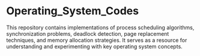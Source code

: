 # Operating_System_Codes
This repository contains implementations of process scheduling algorithms, synchronization problems, deadlock detection, page replacement techniques, and memory allocation strategies. It serves as a resource for understanding and experimenting with key operating system concepts.
